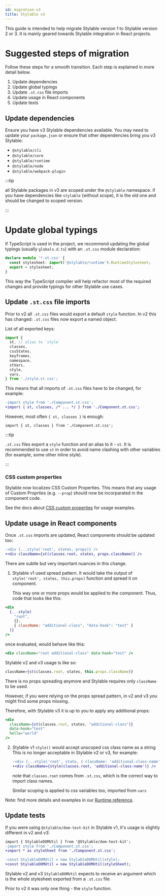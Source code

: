 ```yaml
---
id: migration-v3
title: Stylable v3
---
```


This guide is intended to help migrate Stylable version 1 to Stylable version 2 or 3.
It is mainly geared towards Stylable integration in React projects.

# Suggested steps of migration

Follow these steps for a smooth transition. Each step is explained in
more detail below.

1. Update dependencies
1. Update global typings
1. Update `.st.css` file imports
1. Update usage in React components
1. Update tests

## Update dependencies

Ensure you have v3 Stylable dependencies available. You may need to
update your `package.json` or ensure that other dependencies bring you
v3 Stylable:

- `@stylable/cli`
- `@stylable/core`
- `@stylable/runtime`
- `@stylable/node`
- `@stylable/webpack-plugin`

:::tip

all Stylable packages in v3 are scoped under the `@stylable` namespace.
if you have dependencies like `stylable` (without scope), it is the old one and should be changed to scoped version.

:::

# Update global typings

If TypeScript is used in the project, we recommend updating the global typings
(usually `globals.d.ts`) with an `.st.css` module declaration:

```ts
declare module '*.st.css' {
  const stylesheet: import('@stylable/runtime').RuntimeStylesheet;
  export = stylesheet;
}
```

This way the TypeScript compiler will help refactor most of the
required changes and provide typings for other Stylable use cases.

## Update `.st.css` file imports

Prior to v2 all `.st.css` files would export a default `style` function. In v2
this has changed: `.st.css` files now export a named object.

List of all exported keys:

```js
import {
  st, // alias to `style`
  classes,
  cssStates,
  keyframes,
  namespace,
  stVars,
  style,
  vars,
} from './style.st.css';
```

This means that all imports of `.st.css` files have to be changed, for example:

```diff
-import style from './Component.st.css';
+import { st, classes, /* ... */ } from './Component.st.css';
```

However, most often `{ st, classes }` is enough:

`import { st, classes } from './Component.st.css';`

:::tip

`.st.css` files export a `style` function and an alias to it -
`st`. It is recommended to use `st` in order to avoid name clashing
with other variables (for example, some other inline style).

:::

### CSS custom properties

Stylable now localizes CSS Custom Properties. This means that any usage of Custom Proprties (e.g. `--prop`) should now be incorparated in the component code.

See the docs about [CSS custom properties](https://stylable.io/docs/references/css-vars) for usage examples.

## Update usage in React components

Once `.st.css` imports are updated, React components should be updated too:

```diff
-<div {...style('root', states, props)} />
+<div className={st(classes.root, states, props.className)} />
```

There are subtle but very important nuances in this change.

1. Stylable v1 used spread pattern. It would take the output of `style('root', states, this.props)` function and spread it on component.

   This way one or more props would be applied to the component. Thus, code that looks like this:

<!-- prettier-ignore-start -->
   ```jsx
   <div
     {...style(
       "root",
       {},
       { className: "additional-class", "data-hook": "test" }
     )}
   />
   ```
<!-- prettier-ignore-end -->

once evaluated, would behave like this:

```jsx
<div className="root additional-class" data-hook="test" />
```

Stylable v2 and v3 usage is like so:

```js
className={st(classes.root, states, this.props.className)}
```

There is no props spreading anymore and Stylable requires only
`className` to be used.

However, if you were relying on the props spread pattern, in v2 and v3 you
might find some props missing.

Therefore, with Stylable v3 it is up to you to apply any additional props:

<!-- prettier-ignore-start -->
   ```jsx
   <div
     className={st(classes.root, states, "additional-class")}
     data-hook="test"
     hello="world"
   />
   ```
<!-- prettier-ignore-end -->

2. Stylable v1 `style()` would accept unscoped css class name as a string  
   This is no longer acceptable in Stylable v2 or v3, for example:

   ```diff
   -<div {...style('root', state, { className: 'additional-class-name' })} />
   +<div className={style(classes.root, 'additional-class-name')} />
   ```

   note that `classes.root` comes from `.st.css`, which is the correct
   way to import class names.

   Similar scoping is applied to css variables too, imported from `vars`

Note: find more details and examples in our [Runtime reference](../references/runtime).

## Update tests

If you were using `@stylable/dom-test-kit` in Stylable v1, it's usage is
slightly different in v2 and v3:

```diff
import { StylableDOMUtil } from '@Stylable/dom-test-kit';
-import style from './Component.st.css';
+import * as styleSheet from './Component.st.css';

-const StylableDOMUtil = new StylableDOMUtil(style);
+const StylableDOMUtil = new StylableDOMUtil(styleSheet);
```

Stylable v2 and v3 `StylableDOMUtil` expects to receive an argument which is the whole stylesheet exported from a `.st.css` file

Prior to v2 it was only one thing - the `style` function.
